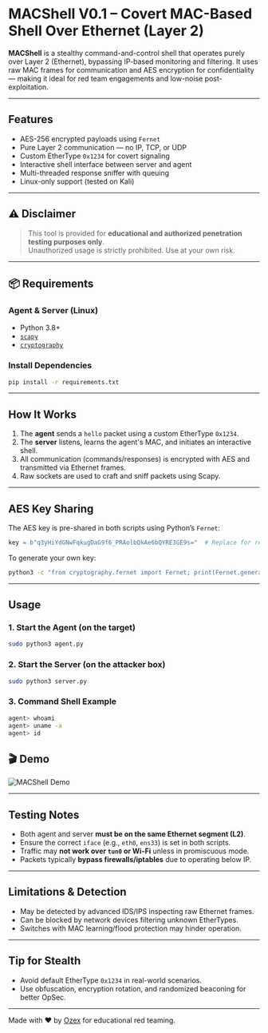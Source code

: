 #  MACShell V0.1 – Covert MAC-Based Shell Over Ethernet (Layer 2) 

**MACShell** is a stealthy command-and-control shell that operates purely over Layer 2 (Ethernet), bypassing IP-based monitoring and filtering. It uses raw MAC frames for communication and AES encryption for confidentiality — making it ideal for red team engagements and low-noise post-exploitation.

---

##  Features

-  AES-256 encrypted payloads using `Fernet`
-  Pure Layer 2 communication — no IP, TCP, or UDP
-  Custom EtherType `0x1234` for covert signaling
-  Interactive shell interface between server and agent
-  Multi-threaded response sniffer with queuing
-  Linux-only support (tested on Kali)

---

## ⚠️ Disclaimer

> This tool is provided for **educational and authorized penetration testing purposes only**.  
> Unauthorized usage is strictly prohibited. Use at your own risk.

---

## 📦 Requirements

### Agent & Server (Linux)
- Python 3.8+
- [`scapy`](https://scapy.net/)
- [`cryptography`](https://pypi.org/project/cryptography/)

### Install Dependencies
```bash
pip install -r requirements.txt
```

---

##  How It Works

1. The **agent** sends a `hello` packet using a custom EtherType `0x1234`.
2. The **server** listens, learns the agent's MAC, and initiates an interactive shell.
3. All communication (commands/responses) is encrypted with AES and transmitted via Ethernet frames.
4. Raw sockets are used to craft and sniff packets using Scapy.

---

##  AES Key Sharing

The AES key is pre-shared in both scripts using Python’s `Fernet`:

```python
key = b"q3yHiYdGNwFqkugDaG9f6_PRAolbQkAe6bQYRE3GE9s="  # Replace for real ops
```

To generate your own key:
```bash
python3 -c "from cryptography.fernet import Fernet; print(Fernet.generate_key().decode())"
```

---

##  Usage

### 1. Start the Agent (on the target)
```bash
sudo python3 agent.py
```

### 2. Start the Server (on the attacker box)
```bash
sudo python3 server.py
```

### 3. Command Shell Example
```bash
agent> whoami
agent> uname -a
agent> id
```
## 🎬 Demo

![MACShell Demo](assets/demo.gif)

---

##  Testing Notes

- Both agent and server **must be on the same Ethernet segment (L2)**.
- Ensure the correct `iface` (e.g., `eth0`, `ens33`) is set in both scripts.
- Traffic may **not work over `tun0` or Wi-Fi** unless in promiscuous mode.
- Packets typically **bypass firewalls/iptables** due to operating below IP.

---

##  Limitations & Detection

-  May be detected by advanced IDS/IPS inspecting raw Ethernet frames.
-  Can be blocked by network devices filtering unknown EtherTypes.
-  Switches with MAC learning/flood protection may hinder operation.

---

##  Tip for Stealth

- Avoid default EtherType `0x1234` in real-world scenarios.
- Use obfuscation, encryption rotation, and randomized beaconing for better OpSec.

---

Made with ❤️ by [Ozex](https://github.com/OzexK) for educational red teaming.
